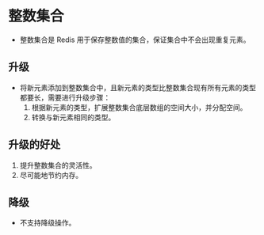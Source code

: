 # 整数集合

- 整数集合是 Redis 用于保存整数值的集合，保证集合中不会出现重复元素。

## 升级

- 将新元素添加到整数集合中，且新元素的类型比整数集合现有所有元素的类型都要长，需要进行升级步骤：
  1. 根据新元素的类型，扩展整数集合底层数组的空间大小，并分配空间。
  2. 转换与新元素相同的类型。

## 升级的好处

1. 提升整数集合的灵活性。
2. 尽可能地节约内存。

## 降级

- 不支持降级操作。